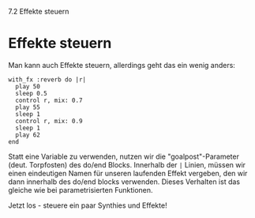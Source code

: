 7.2 Effekte steuern

# Effekte steuern

Man kann auch Effekte steuern, allerdings geht das ein wenig anders:

```
with_fx :reverb do |r|
  play 50
  sleep 0.5
  control r, mix: 0.7
  play 55
  sleep 1
  control r, mix: 0.9
  sleep 1
  play 62
end
```

Statt eine Variable zu verwenden, nutzen wir die "goalpost"-Parameter 
(deut. Torpfosten) des do/end Blocks. Innerhalb der `|` Linien, müssen 
wir einen eindeutigen Namen für unseren laufenden Effekt vergeben, den 
wir dann innerhalb des do/end blocks verwenden. Dieses Verhalten ist 
das gleiche wie bei parametrisierten Funktionen.

Jetzt los - steuere ein paar Synthies und Effekte!
